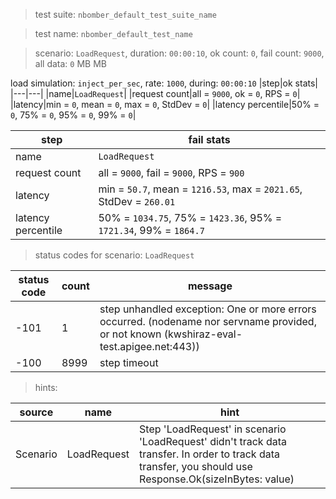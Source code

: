 > test suite: `nbomber_default_test_suite_name`

> test name: `nbomber_default_test_name`

> scenario: `LoadRequest`, duration: `00:00:10`, ok count: `0`, fail count: `9000`, all data: `0` MB MB

load simulation: `inject_per_sec`, rate: `1000`, during: `00:00:10`
|step|ok stats|
|---|---|
|name|`LoadRequest`|
|request count|all = `9000`, ok = `0`, RPS = `0`|
|latency|min = `0`, mean = `0`, max = `0`, StdDev = `0`|
|latency percentile|50% = `0`, 75% = `0`, 95% = `0`, 99% = `0`|

|step|fail stats|
|---|---|
|name|`LoadRequest`|
|request count|all = `9000`, fail = `9000`, RPS = `900`|
|latency|min = `50.7`, mean = `1216.53`, max = `2021.65`, StdDev = `260.01`|
|latency percentile|50% = `1034.75`, 75% = `1423.36`, 95% = `1721.34`, 99% = `1864.7`|
> status codes for scenario: `LoadRequest`

|status code|count|message|
|---|---|---|
|-101|1|step unhandled exception: One or more errors occurred. (nodename nor servname provided, or not known (kwshiraz-eval-test.apigee.net:443))|
|-100|8999|step timeout|

> hints:

|source|name|hint|
|---|---|---|
|Scenario|LoadRequest|Step 'LoadRequest' in scenario 'LoadRequest' didn't track data transfer. In order to track data transfer, you should use Response.Ok(sizeInBytes: value)|
